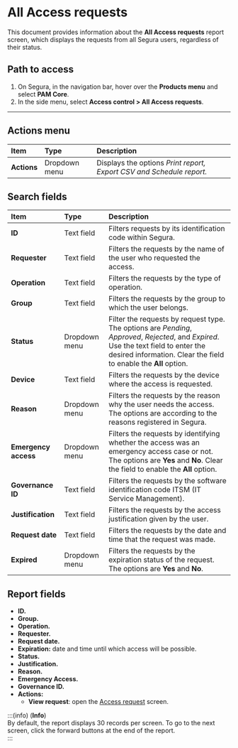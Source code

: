 # All Access requests

This document provides information about the **All Access requests** report screen, which displays the requests from all Segura users, regardless of their status.

## Path to access

1. On Segura, in the navigation bar, hover over the **Products menu** and select **PAM Core**.  
2. In the side menu, select **Access control > All Access requests**.

---
## Actions menu

| **Item** | **Type** | **Description** |
| :---- | :---- | :---- |
| **Actions** | Dropdown menu | Displays the options *Print report, Export CSV and Schedule report.* |

## Search fields

| **Item** | **Type** | **Description** |
| :---- | :---- | :---- |
| **ID** | Text field | Filters requests by its identification code within Segura. |
| **Requester** | Text field | Filters the requests by the name of the user who requested the access. |
| **Operation** | Text field | Filters the requests by the type of operation. |
| **Group** | Text field | Filters the requests by the group to which the user belongs. |
| **Status** | Dropdown menu | Filter the requests by request type. The options are *Pending*, *Approved*, *Rejected*, and *Expired*. Use the text field to enter the desired information. Clear the field to enable the **All** option. |
| **Device** | Text field | Filters the requests by the device where the access is requested. |
| **Reason** | Dropdown menu | Filters the requests by the reason why the user needs the access. The options are according to the reasons registered in Segura. |
| **Emergency access** | Dropdown menu | Filters the requests by identifying whether the access was an emergency access case or not. The options are **Yes** and **No**. Clear the field to enable the **All** option. |
| **Governance ID** | Text field | Filters the requests by the software identification code ITSM (IT Service Management). |
| **Justification** | Text field | Filters the requests by the access justification given by the user. |
| **Request date** | Text field | Filters the requests by the date and time that the request was made. |
| **Expired** | Dropdown menu | Filters the requests by the expiration status of the request. The options are **Yes** and **No**. |

## Report fields

* **ID.**  
* **Group.**   
* **Operation.**  
* **Requester.**  
* **Request date.**  
* **Expiration:** date and time until which access will be possible.  
* **Status.**  
* **Justification.**  
* **Reason.**  
* **Emergency Access.**  
* **Governance ID.**  
* **Actions:**  
  * **View request**: open the [Access request](/v4/docs/pam-session-access-request-details) screen.

:::(info) (**Info**)  
By default, the report displays 30 records per screen. To go to the next screen, click the forward buttons at the end of the report.  
:::